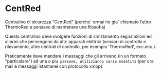 CentRed
=======
Centralino di sicurezza "CentRed"
(perche\` ormai ho gia\` chiamato l'altro ThermoRed e pensavo di mantenere una filosofia)

Questo centralino deve svolgere funzioni di smistamento segnalazioni ed allarmi
che pervengono da altri apparati elettrici (sensori di controllo e rilevamento,
altre centrali di controllo, per esempio 'ThermoRed', ecc.ecc.).

Praticamente deve mandare i messaggi che gli arrivano (in un formato "particolare")
ad una o piu` persone, utilizzando varie modalita` (per ora mail e messaggi istantanei
con protocollo xmpp).